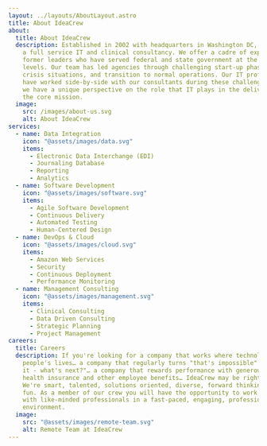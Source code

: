 ```yaml
---
layout: ../layouts/AboutLayout.astro
title: About IdeaCrew
about:
  title: About IdeaCrew
  description: Established in 2002 with headquarters in Washington DC, IdeaCrew is
    a full service IT and clinical consultancy. We offer a cadre of experienced
    former leaders who have served federal and state government at the highest
    levels. Our team has led agencies through challenging start-up phases,
    crisis situations, and transition to normal operations. Our IT professionals
    have worked side-by-side with our consultants during these challenges, and
    we have a unique perspective on the role that IT plays in the delivery of
    the core mission.
  image:
    src: /images/about-us.svg
    alt: About IdeaCrew
services:
  - name: Data Integration
    icon: "@assets/images/data.svg"
    items:
      - Electronic Data Interchange (EDI)
      - Journaling Database
      - Reporting
      - Analytics
  - name: Software Development
    icon: "@assets/images/software.svg"
    items:
      - Agile Software Development
      - Continuous Delivery
      - Automated Testing
      - Human-Centered Design
  - name: DevOps & Cloud
    icon: "@assets/images/cloud.svg"
    items:
      - Amazon Web Services
      - Security
      - Continuous Deployment
      - Performance Monitoring
  - name: Management Consulting
    icon: "@assets/images/management.svg"
    items:
      - Clinical Consulting
      - Data Driven Consulting
      - Strategic Planning
      - Project Management
careers:
  title: Careers
  description: If you're looking for a company that works where technology touches
    people's lives… a company that regularly turns "that's impossible" into "Got
    it - what's next?"… a company that rewards performance with generous pay,
    health insurance and other employee benefits… IdeaCrew may be right for you.
    We're smart, talented, solutions oriented, diverse, forward thinking and
    fun. As a member of our crew you will have the opportunity to work closely
    with like-minded professionals in a fast-paced, engaging, professional
    environment.
  image:
    src: "@assets/images/remote-team.svg"
    alt: Remote Team at IdeaCrew
---
```

